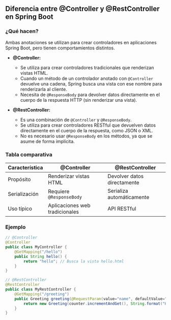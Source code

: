 ## Diferencia entre @Controller y @RestController en Spring Boot

### ¿Qué hacen?
Ambas anotaciones se utilizan para crear controladores en aplicaciones Spring Boot, pero tienen comportamientos distintos.

* **@Controller:**
    * Se utiliza para crear controladores tradicionales que renderizan vistas HTML.
    * Cuando un método de un controlador anotado con `@Controller` devuelve una cadena, Spring busca una vista con ese nombre para renderizarla al cliente.
    * Necesita de `@ResponseBody` para devolver datos directamente en el cuerpo de la respuesta HTTP (sin renderizar una vista).

* **@RestController:**
    * Es una combinación de `@Controller` y `@ResponseBody`.
    * Se utiliza para crear controladores RESTful que devuelven datos directamente en el cuerpo de la respuesta, como JSON o XML.
    * No es necesario usar `@ResponseBody` en los métodos, ya que se asume de forma implícita.

### Tabla comparativa

| Característica | @Controller | @RestController |
|---|---|---|
| Propósito | Renderizar vistas HTML | Devolver datos directamente |
| Serialización | Requiere `@ResponseBody` | Serializa automáticamente |
| Uso típico | Aplicaciones web tradicionales | API RESTful |

### Ejemplo

```java
// @Controller
@Controller
public class MyController {
    @GetMapping("/hello")
    public String hello() {
        return "hello"; // Busca la vista hello.html
    }
}

// @RestController
@RestController
public class MyRestController {
    @GetMapping("/greeting")
    public Greeting greeting(@RequestParam(value="name", defaultValue="World") String name) {
        return new Greeting(counter.incrementAndGet(), String.format("Hello, %s!", name));
    }
}
